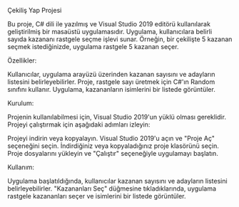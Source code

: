 Çekiliş Yap Projesi

Bu proje, C# dili ile yazılmış ve Visual Studio 2019 editörü kullanılarak geliştirilmiş bir masaüstü uygulamasıdır. Uygulama, kullanıcılara belirli sayıda kazananı rastgele seçme işlevi sunar. Örneğin, bir çekilişte 5 kazanan seçmek istediğinizde, uygulama rastgele 5 kazanan seçer.

Özellikler:

Kullanıcılar, uygulama arayüzü üzerinden kazanan sayısını ve adayların listesini belirleyebilirler.
Proje, rastgele sayı üretmek için C#'ın Random sınıfını kullanır.
Uygulama, kazananların isimlerini bir listede görüntüler.

Kurulum:

Projenin kullanılabilmesi için, Visual Studio 2019'un yüklü olması gereklidir. Projeyi çalıştırmak için aşağıdaki adımları izleyin:

Projeyi indirin veya kopyalayın.
Visual Studio 2019'u açın ve "Proje Aç" seçeneğini seçin.
İndirdiğiniz veya kopyaladığınız proje klasörünü seçin.
Proje dosyalarını yükleyin ve "Çalıştır" seçeneğiyle uygulamayı başlatın.

Kullanım:

Uygulama başlatıldığında, kullanıcılar kazanan sayısını ve adayların listesini belirleyebilirler. "Kazananları Seç" düğmesine tıkladıklarında, uygulama rastgele kazananları seçer ve isimlerini bir listede görüntüler.
